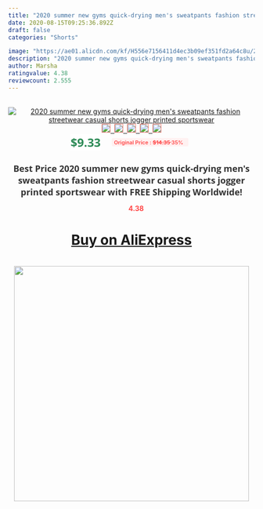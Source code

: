 ```yaml
---
title: "2020 summer new gyms quick-drying men's sweatpants fashion streetwear casual shorts jogger printed sportswear"
date: 2020-08-15T09:25:36.892Z
draft: false
categories: "Shorts"

image: "https://ae01.alicdn.com/kf/H556e7156411d4ec3b09ef351fd2a64c8u/2020-summer-new-gyms-quick-drying-men-s-sweatpants-fashion-streetwear-casual-shorts-jogger-printed-sportswear.jpg"
description: "2020 summer new gyms quick-drying men's sweatpants fashion streetwear casual shorts jogger printed sportswear"
author: Marsha
ratingvalue: 4.38
reviewcount: 2.555
---
```

<br>
<div style="text-align: center;">
<a href="https://s.click.aliexpress.com/e/_ADqlO9" target="_blank" rel="nofollow noopener noreferrer"><img alt="2020 summer new gyms quick-drying men's sweatpants fashion streetwear casual shorts jogger printed sportswear" class="magnifier-image" src="https://ae01.alicdn.com/kf/H556e7156411d4ec3b09ef351fd2a64c8u/2020-summer-new-gyms-quick-drying-men-s-sweatpants-fashion-streetwear-casual-shorts-jogger-printed-sportswear.jpg_640x640.jpg">
<br>
<img style="border:1px solid salmon" src="https://ae01.alicdn.com/kf/H556e7156411d4ec3b09ef351fd2a64c8u/2020-summer-new-gyms-quick-drying-men-s-sweatpants-fashion-streetwear-casual-shorts-jogger-printed-sportswear.jpg_120x120.jpg">&nbsp;&nbsp;<img style="border:1px solid salmon" src="https://ae01.alicdn.com/kf/H7e6cb736810d49318bb5e6523ba7b3c9y/2020-summer-new-gyms-quick-drying-men-s-sweatpants-fashion-streetwear-casual-shorts-jogger-printed-sportswear.jpg_120x120.jpg">&nbsp;&nbsp;<img style="border:1px solid salmon" src="https://ae01.alicdn.com/kf/H461a2d7855704142aad7aaea92dfd90fY/2020-summer-new-gyms-quick-drying-men-s-sweatpants-fashion-streetwear-casual-shorts-jogger-printed-sportswear.jpg_120x120.jpg">&nbsp;&nbsp;<img style="border:1px solid salmon" src="https://ae01.alicdn.com/kf/H59f968a5ff8f4041bce16fa933514f81W/2020-summer-new-gyms-quick-drying-men-s-sweatpants-fashion-streetwear-casual-shorts-jogger-printed-sportswear.jpg_120x120.jpg">&nbsp;&nbsp;<img style="border:1px solid salmon" src="https://ae01.alicdn.com/kf/H8e1426cf695b4c9da511bd394d07b3ccQ/2020-summer-new-gyms-quick-drying-men-s-sweatpants-fashion-streetwear-casual-shorts-jogger-printed-sportswear.jpg_120x120.jpg"></a></div><br0>
<div style="text-align: center;"><span style="background-color: white; border: 0px; box-sizing: border-box; color: seagreen; display: inline-block; font-family: &quot;open sans&quot; , &quot;arial&quot; , &quot;helvetica&quot; , sans-serif , &quot;heiti&quot;; font-size: 24px; font-stretch: inherit; font-weight: 700; line-height: inherit; margin: 0px 10px 0px 0px; padding: 0px; vertical-align: middle;">$9.33 </span>
<span style="background: rgb(255 , 241 , 241); border-radius: 3px; border: 0px; box-sizing: border-box; color: #ff4747; display: inline-block; font-family: inherit; font-size: 12px; font-stretch: inherit; font-style: inherit; font-variant: inherit; font-weight: 600; line-height: inherit; margin: 0px; padding: 2px 5px; transform: scale(0.9); vertical-align: middle;">Original Price : <b style="text-decoration: line-through;">$14.35 </b> 35%&nbsp;&nbsp;</span></div>
<h1 style="color: #333333; display: inline-block; font-family: &quot;open sans&quot; , &quot;arial&quot; , &quot;helvetica&quot; , sans-serif , &quot;heiti&quot;; font-size: 18px; font-stretch: inherit; font-weight: 700; text-align: center;">Best Price 2020 summer new gyms quick-drying men's sweatpants fashion streetwear casual shorts jogger printed sportswear with FREE Shipping Worldwide!</h1>
<div style="color: #ff4747; text-align: center;">
<img src="https://4.bp.blogspot.com/-M0ZcTcb-5uY/XleCXlxnR4I/AAAAAAAAAEc/OrjgMkXV1oMQFaCRZj5HQwOCBcu3w1FegCPcBGAYYCw/s1600/star.png" style="height: 15px;">&nbsp;<b>4.38</b></div>
<div class="button_cont" align="center"><a class="buynow_a" href="https://s.click.aliexpress.com/e/_ADqlO9" target="_blank" rel="nofollow noopener noreferrer"><H1>Buy on AliExpress</H1></a></div><br>
<div class="separator" style="clear: both; text-align: center;">
<img src="https://lh3.googleusercontent.com/-pTy5HemUv9M/XlePHvY0dAI/AAAAAAAAAE4/0nX5iRUoIWY8eMW9Dpxeirr157OZliDIgCLcBGAsYHQ/s1600/badge.gif" width="480">
</div>
